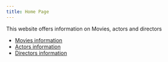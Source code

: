 ```yaml
---
title: Home Page
---
```


This website offers information on Movies, actors and directors

* [Movies information](/movies)
* [Actors information](/actors)
* [Directors information](/directors)